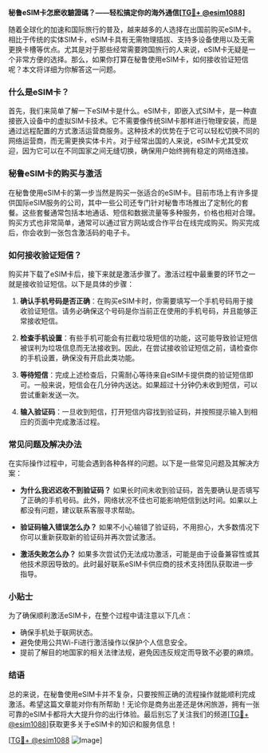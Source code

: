 **秘鲁eSIM卡怎麽收驗證碼？——轻松搞定你的海外通信[[TG💪+ @esim1088](https://t.me/s/esim1088)]**

随着全球化的加速和国际旅行的普及，越来越多的人选择在出国前购买eSIM卡。相比于传统的实体SIM卡，eSIM卡具有无需物理插拔、支持多设备使用以及无需更换卡槽等优点。尤其是对于那些经常需要跨国旅行的人来说，eSIM卡无疑是一个非常方便的选择。那么，如果你打算在秘鲁使用eSIM卡，如何接收验证短信呢？本文将详细为你解答这一问题。

### 什么是eSIM卡？

首先，我们来简单了解一下eSIM卡是什么。eSIM卡，即嵌入式SIM卡，是一种直接嵌入设备中的虚拟SIM卡技术。它不需要像传统SIM卡那样进行物理安装，而是通过远程配置的方式激活运营商服务。这种技术的优势在于它可以轻松切换不同的网络运营商，而无需更换实体卡片。对于经常出国的人来说，eSIM卡尤其受欢迎，因为它可以在不同国家之间无缝切换，确保用户始终拥有稳定的网络连接。

### 秘鲁eSIM卡的购买与激活

在秘鲁使用eSIM卡的第一步当然是购买一张适合的eSIM卡。目前市场上有许多提供国际eSIM服务的公司，其中一些公司还专门针对秘鲁市场推出了定制化的套餐。这些套餐通常包括本地通话、短信和数据流量等多种服务，价格也相对合理。购买方式也非常简单，通常可以通过官方网站或合作平台在线完成购买。购买完成后，你会收到一张包含激活码的电子卡。

### 如何接收验证短信？

购买并下载了eSIM卡后，接下来就是激活步骤了。激活过程中最重要的环节之一就是接收验证短信。以下是具体的步骤：

1. **确认手机号码是否正确**：在购买eSIM卡时，你需要填写一个手机号码用于接收验证短信。请务必确保这个号码是你当前正在使用的手机号码，并且能够正常接收短信。

2. **检查手机设置**：有些手机可能会有拦截垃圾短信的功能，这可能导致验证短信被误判为垃圾信息而无法接收到。因此，在尝试接收验证短信之前，请检查你的手机设置，确保没有开启此类功能。

3. **等待短信**：完成上述检查后，只需耐心等待来自eSIM卡提供商的验证短信即可。一般来说，短信会在几分钟内送达。如果超过十分钟仍未收到短信，可以尝试重新发送一次。

4. **输入验证码**：一旦收到短信，打开短信内容找到验证码，并按照提示输入到相应的页面中完成激活过程。

### 常见问题及解决办法

在实际操作过程中，可能会遇到各种各样的问题。以下是一些常见问题及其解决方案：

- **为什么我迟迟收不到验证码？**
  如果长时间未收到验证码，首先要确认是否填写了正确的手机号码。此外，网络状况不佳也可能影响短信到达时间。如果以上都没有问题，建议联系客服寻求帮助。

- **验证码输入错误怎么办？**
  如果不小心输错了验证码，不用担心，大多数情况下你可以重新获取新的验证码并再次尝试激活。

- **激活失败怎么办？**
  如果多次尝试仍无法成功激活，可能是由于设备兼容性或其他技术原因导致的。此时最好联系eSIM卡供应商的技术支持团队获取进一步指导。

### 小贴士

为了确保顺利激活eSIM卡，在整个过程中请注意以下几点：
- 确保手机处于联网状态。
- 避免使用公共Wi-Fi进行激活操作以保护个人信息安全。
- 提前了解目的地国家的相关法律法规，避免因违反规定而导致不必要的麻烦。

### 结语

总的来说，在秘鲁使用eSIM卡并不复杂，只要按照正确的流程操作就能顺利完成激活。希望这篇文章能对你有所帮助！无论你是商务出差还是休闲旅游，拥有一张可靠的eSIM卡都将大大提升你的出行体验。最后别忘了关注我们的频道[[TG💪+ @esim1088](https://t.me/s/esim1088)]获取更多关于eSIM卡的知识和服务信息！

[[TG💪+ @esim1088](https://t.me/s/esim1088) ![Image](https://i.postimg.cc/4NQfJmqS/Snipaste-2025-05-13-00-14-12.png)]